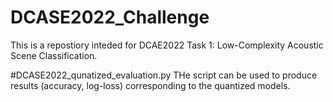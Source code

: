 # DCASE2022_Challenge

This is a repostiory inteded for DCAE2022 Task 1: Low-Complexity Acoustic Scene Classification.



#DCASE2022_qunatized_evaluation.py
THe script can be used to produce results (accuracy, log-loss) corresponding to the quantized models.

